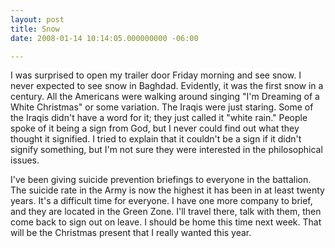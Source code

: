 ```yaml
---
layout: post
title: Snow
date: 2008-01-14 10:14:05.000000000 -06:00

---
```

<p>I was surprised to open my trailer door Friday morning and see snow. I never expected to see snow in Baghdad. Evidently, it was the first snow in a century. All the Americans were walking around singing "I'm Dreaming of a White Christmas" or some variation. The Iraqis were just staring. Some of the Iraqis didn't have a word for it; they just called it "white rain." People spoke of it being a sign from God, but I never could find out what they thought it signified. I tried to explain that it couldn't be a sign if it didn't signify something, but I'm not sure they were interested in the philosophical issues.</p>
<p>I've been giving suicide prevention briefings to everyone in the battalion. The suicide rate in the Army is now the highest it has been in at least twenty years. It's a difficult time for everyone. I have one more company to brief, and they are located in the Green Zone. I'll travel there, talk with them, then come back to sign out on leave. I should be home this time next week. That will be the Christmas present that I really wanted this year.</p>
